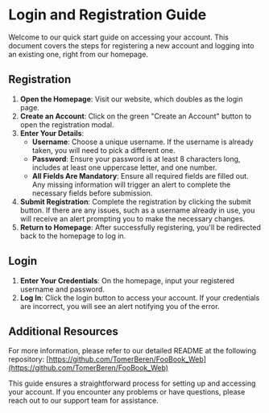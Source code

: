# Login and Registration Guide

Welcome to our quick start guide on accessing your account. This document covers the steps for registering a new account and logging into an existing one, right from our homepage.

## Registration

1. **Open the Homepage**: Visit our website, which doubles as the login page.
2. **Create an Account**: Click on the green "Create an Account" button to open the registration modal.
3. **Enter Your Details**:
   - **Username**: Choose a unique username. If the username is already taken, you will need to pick a different one.
   - **Password**: Ensure your password is at least 8 characters long, includes at least one uppercase letter, and one number.
   - **All Fields Are Mandatory**: Ensure all required fields are filled out. Any missing information will trigger an alert to complete the necessary fields before submission.
4. **Submit Registration**: Complete the registration by clicking the submit button. If there are any issues, such as a username already in use, you will receive an alert prompting you to make the necessary changes.
5. **Return to Homepage**: After successfully registering, you'll be redirected back to the homepage to log in.

## Login

1. **Enter Your Credentials**: On the homepage, input your registered username and password.
2. **Log In**: Click the login button to access your account. If your credentials are incorrect, you will see an alert notifying you of the error.

## Additional Resources

For more information, please refer to our detailed README at the following repository:
[https://github.com/TomerBeren/FooBook_Web](https://github.com/TomerBeren/FooBook_Web)

This guide ensures a straightforward process for setting up and accessing your account. If you encounter any problems or have questions, please reach out to our support team for assistance.
